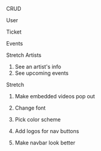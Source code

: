 CRUD 

User
<!-- 1. Log in to the application as a user and see their account page (READ) -->
<!-- 2. Update an account/profile on account page (UPDATE) -->
<!-- 3. Delete an account (DELETE)  -->
<!-- 4. Create a user (CREATE) -->

Ticket
<!-- 1. Buy a ticket (CREATE) -->
<!-- 2. See a ticket  -- Work on Serializer  -->
<!-- 3. Delete a ticket (DELETE) -->

Events
<!-- 1. See all events -- Done  -->
<!-- 2. Search for events  -->

Stretch 
Artists
1. See an artist's info
2. See upcoming events 

Stretch
1. Make embedded videos pop out 

1. Change font 
2. Pick color scheme
3. Add logos for nav buttons
4. Make navbar look better
